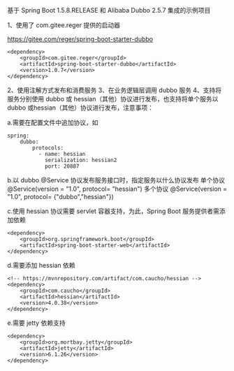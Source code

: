 基于 Spring Boot 1.5.8.RELEASE 和 Alibaba Dubbo 2.5.7 集成的示例项目

1、使用了 com.gitee.reger 提供的启动器

https://gitee.com/reger/spring-boot-starter-dubbo

    <dependency>
        <groupId>com.gitee.reger</groupId>
        <artifactId>spring-boot-starter-dubbo</artifactId>
        <version>1.0.7</version>
    </dependency>

2、使用注解方式发布和消费服务
3、在业务逻辑层调用 dubbo 服务
4、支持将服务分别使用 dubbo 或 hessian（其他）协议进行发布，也支持将单个服务以 dubbo
或hessian（其他）协议进行发布，注意事项：

a.需要在配置文件中追加协议，如

    spring:
        dubbo:
            protocols:
              - name: hessian
                serialization: hessian2
                port: 20887
                
b.以 dubbo @Service 协议发布服务接口时，指定服务以什么协议发布
        单个协议 @Service(version = "1.0", protocol= "hessian")
        多个协议 @Service(version = "1.0", protocol= {"dubbo","hessian"})
                    
c.使用 hessian 协议需要 servlet 容器支持，为此，Spring Boot 服务提供者需添加依赖

    <dependency>
        <groupId>org.springframework.boot</groupId>
        <artifactId>spring-boot-starter-web</artifactId>
    </dependency>
    
d.需要添加 hessian 依赖

    <!-- https://mvnrepository.com/artifact/com.caucho/hessian -->
    <dependency>
        <groupId>com.caucho</groupId>
        <artifactId>hessian</artifactId>
        <version>4.0.38</version>
    </dependency>
    
e.需要 jetty 依赖支持

    <dependency>
        <groupId>org.mortbay.jetty</groupId>
        <artifactId>jetty</artifactId>
        <version>6.1.26</version>
    </dependency>


